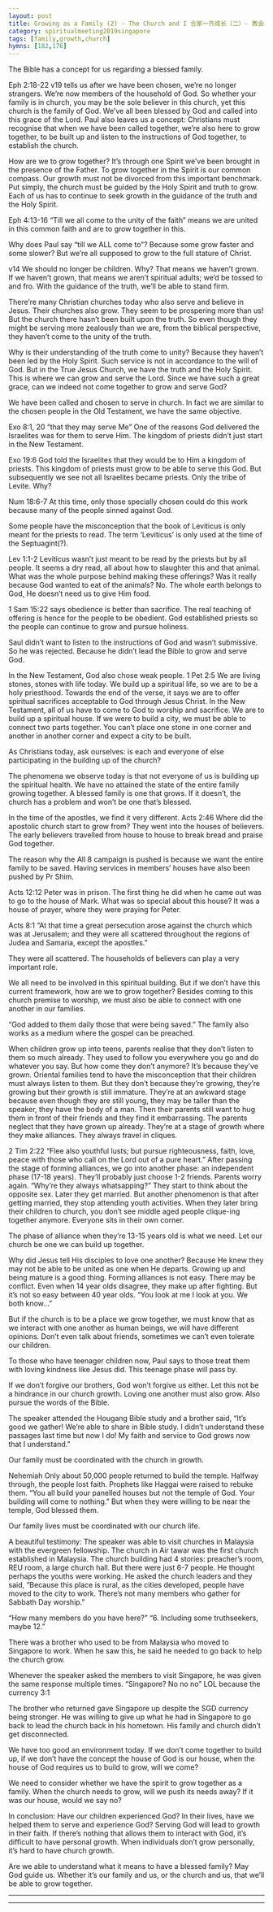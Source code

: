```yaml
---
layout: post
title: Growing as a Family (2) - The Church and I 合家一齐成长（二）- 教会与我
category: spiritualmeeting2019singapore
tags: [family,growth,church]
hymns: [182,176]
---
```


The Bible has a concept for us regarding a blessed family. 

Eph 2:18-22
v19 tells us after we have been chosen, we’re no longer strangers. We’re now members of the household of God. So whether your family is in church, you may be the sole believer in this church, yet this church is the family of God. We’ve all been blessed by God and called into this grace of the Lord. Paul also leaves us a concept: Christians must recognise that when we have been called together, we’re also here to grow together, to be built up and listen to the instructions of God together, to establish the church. 

How are we to grow together? It’s through one Spirit we’ve been brought in the presence of the Father. To grow together in the Spirit is our common compass. Our growth must not be divorced from this important benchmark. Put simply, the church must be guided by the Holy Spirit and truth to grow. Each of us has to continue to seek growth in the guidance of the truth and the Holy Spirit. 

Eph 4:13-16
“Till we all come to the unity of the faith” means we are united in this common faith and are to grow together in this. 

Why does Paul say “till we ALL come to”? Because some grow faster and some slower? But we’re all supposed to grow to the full stature of Christ. 

v14 We should no longer be children. Why? That means we haven’t grown. If we haven’t grown, that means we aren’t spiritual adults; we’d be tossed to and fro. With the guidance of the truth, we’ll be able to stand firm. 

There’re many Christian churches today who also serve and believe in Jesus. Their churches also grow. They seem to be prospering more than us! But the church there hasn’t been built upon the truth. So even though they might be serving more zealously than we are, from the biblical perspective, they haven’t come to the unity of the truth. 

Why is their understanding of the truth come to unity? Because they haven’t been led by the Holy Spirit. Such service is not in accordance to the will of God. But in the True Jesus Church, we have the truth and the Holy Spirit. This is where we can grow and serve the Lord. Since we have such a great grace, can we indeed not come together to grow and serve God?

We have been called and chosen to serve in church. In fact we are similar to the chosen people in the Old Testament, we have the same objective.

Exo 8:1, 20
“that they may serve Me”
One of the reasons God delivered the Israelites was for them to serve Him. The kingdom of priests didn’t just start in the New Testament. 

Exo 19:6
God told the Israelites that they would be to Him a kingdom of priests. This kingdom of priests must grow to be able to serve this God. But subsequently we see not all Israelites became priests. Only the tribe of Levite. Why?

Num 18:6-7
At this time, only those specially chosen could do this work because many of the people sinned against God. 

Some people have the misconception that the book of Leviticus is only meant for the priests to read. The term ‘Leviticus’ is only used at the time of the Septuagint(?). 

Lev 1:1-2
Leviticus wasn’t just meant to be read by the priests but by all people. It seems a dry read, all about how to slaughter this and that animal. What was the whole purpose behind making these offerings? Was it really because God wanted to eat of the animals? No. The whole earth belongs to God, He doesn’t need us to give Him food. 

1 Sam 15:22 says obedience is better than sacrifice. The real teaching of offering is hence for the people to be obedient. God established priests so the people can continue to grow and pursue holiness. 

Saul didn’t want to listen to the instructions of God and wasn’t submissive. So he was rejected. Because he didn’t lead the Bible to grow and serve God. 

In the New Testament, God also chose weak people.
1 Pet 2:5
We are living stones, stones with life today. We build up a spiritual life, so we are to be a holy priesthood. Towards the end of the verse, it says we are to offer spiritual sacrifices acceptable to God through Jesus Christ. In the New Testament, all of us have to come to God to worship and sacrifice. We are to build up a spiritual house. If we were to build a city, we must be able to connect two parts together. You can’t place one stone in one corner and another in another corner and expect a city to be built. 

As Christians today, ask ourselves: is each and everyone of else participating in the building up of the church?

The phenomena we observe today is that not everyone of us is building up the spiritual health. We have no attained the state of the entire family growing together. A blessed family is one that grows. If it doesn’t, the church has a problem and won’t be one that’s blessed. 

In the time of the apostles, we find it very different. 
Acts 2:46
Where did the apostolic church start to grow from? They went into the houses of believers. The early believers travelled from house to house to break bread and praise God together. 

The reason why the All 8 campaign is pushed is because we want the entire family to be saved. Having services in members’ houses have also been pushed by Pr Shim.

Acts 12:12
Peter was in prison. The first thing he did when he came out was to go to the house of Mark. What was so special about this house? It was a house of prayer, where they were praying for Peter. 

Acts 8:1
“At that time a great persecution arose against the church which was at Jerusalem; and they were all scattered throughout the regions of Judea and Samaria, except the apostles.”

They were all scattered. The households of believers can play a very important role. 

We all need to be involved in this spiritual building. But if we don’t have this current framework, how are we to grow together? Besides coming to this church premise to worship, we must also be able to connect with one another in our families.

“God added to them daily those that were being saved.”
The family also works as a medium where the gospel can be preached. 

When children grow up into teens, parents realise that they don’t listen to them so much already. They used to follow you everywhere you go and do whatever you say. But how come they don’t anymore? It’s because they’ve grown. Oriental families tend to have the misconception that their children must always listen to them. But they don’t because they’re growing, they’re growing but their growth is still immature. They’re at an awkward stage because even though they are still young, they may be taller than the speaker, they have the body of a man. Then their parents still want to hug them in front of their friends and they find it embarrassing. The parents neglect that they have grown up already. They’re at a stage of growth where they make alliances. They always travel in cliques. 

2 Tim 2:22
“Flee also youthful lusts; but pursue righteousness, faith, love, peace with those who call on the Lord out of a pure heart.”
After passing the stage of forming alliances, we go into another phase: an independent phase (17-18 years). They’ll probably just choose 1-2 friends. Parents worry again. “Why’re they always whatsapping?” They start to think about the opposite sex. Later they get married. But another phenomenon is that after getting married, they stop attending youth activities. When they later bring their children to church, you don’t see middle aged people clique-ing together anymore. Everyone sits in their own corner. 

The phase of alliance when they’re 13-15 years old is what we need. Let our church be one we can build up together. 

Why did Jesus tell His disciples to love one another? Because He knew they may not be able to be united as one when He departs. Growing up and being mature is a good thing. Forming alliances is not easy. There may be conflict. Even when 14 year olds disagree, they make up after fighting. But it’s not so easy between 40 year olds. “You look at me I look at you. We both know...” 

But if the church is to be a place we grow together, we must know that as we interact with one another as human beings, we will have different opinions. Don’t even talk about friends, sometimes we can’t even tolerate our children. 

To those who have teenager children now, Paul says to those treat them with loving kindness like Jesus did. This teenage phase will pass by. 

If we don’t forgive our brothers, God won’t forgive us either. Let this not be a hindrance in our church growth. Loving one another must also grow. Also pursue the words of the Bible. 

The speaker attended the Hougang Bible study and a brother said, “It’s good we gather! We’re able to share in Bible study. I didn’t understand these passages last time but now I do! My faith and service to God grows now that I understand.”

Our family must be coordinated with the church in growth. 

Nehemiah
Only about 50,000 people returned to build the temple. Halfway through, the people lost faith. Prophets like Haggai were raised to rebuke them. “You all build your panelled houses but not the temple of God. Your building will come to nothing.” But when they were willing to be near the temple, God blessed them. 

Our family lives must be coordinated with our church life. 

A beautiful testimony:
The speaker was able to visit churches in Malaysia with the evergreen fellowship. The church in Air tawar was the first church established in Malaysia. The church building had 4 stories: preacher’s room, REU room, a large church hall. But there were just 6-7 people. He thought perhaps the youths were working. He asked the church leaders and they said, “Because this place is rural, as the cities developed, people have moved to the city to work. There’s not many members who gather for Sabbath Day worship.”

“How many members do you have here?”
“6. Including some truthseekers, maybe 12.”

There was a brother who used to be from Malaysia who moved to Singapore to work. When he saw this, he said he needed to go back to help the church grow. 

Whenever the speaker asked the members to visit Singapore, he was given the same response multiple times. “Singapore? No no no” LOL because the currency 3:1

The brother who returned gave Singapore up despite the SGD currency being stronger. He was willing to give up what he had in Singapore to go back to lead the church back in his hometown. His family and church didn’t get disconnected. 

We have too good an environment today. If we don’t come together to build up, if we don’t have the concept the house of God is our house, when the house of God requires us to build to grow, will we come?

We need to consider whether we have the spirit to grow together as a family. When the church needs to grow, will we push its needs away? If it was our house, would we say no? 

In conclusion:
Have our children experienced God? In their lives, have we helped them to serve and experience God? Serving God will lead to growth in their faith. If there’s nothing that allows them to interact with God, it’s difficult to have personal growth. When individuals don’t grow personally, it’s hard to have church growth.  

Are we able to understand what it means to have a blessed family? May God guide us. Whether it’s our family and us, or the church and us, that we’ll be able to grow together. 



----
****
